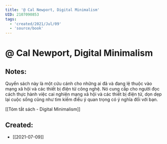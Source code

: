 ```yaml
---
title: '@ Cal Newport, Digital Minimalism'
UID: 2107090853
tags:
  - 'created/2021/Jul/09'
  - 'source/book'
---
```

# @ Cal Newport, Digital Minimalism

## Notes:
Quyển sách này là một cứu cánh cho những ai đã và đang lệ thuộc vào mạng xã hội và các thiết bị điện tử công nghệ. Nó cung cấp cho người đọc cách thực hành việc cai nghiện mạng xã hội và các thiết bị điện tử, dọn dẹp lại cuộc sống cũng như tìm kiếm điều ý quan trọng có ý nghĩa đối với bạn.

[[Tóm tắt sách - Digital Minimalism]]
## Created:
- [[2021-07-09]]
